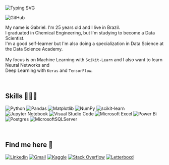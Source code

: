 ![Typing SVG](https://readme-typing-svg.herokuapp.com?color=A664FF&size=35&center=true&vCenter=true&width=1000&lines=Olá!+Hello!+Hola!;I'm+a+Data+Analyst/Scientist)

![GitHub](https://img.shields.io/github/followers/gabrielfacheti.svg?style=social&label=Follow&maxAge=2592000)

<div>
<p align="left"> My name is Gabriel. I'm 25 years old and I live in Brazil.<br>
	I graduated in Chemical Engineering, but I'm studying to become a Data Scientist.<br>
	I'm a good self-learner but I'm also doing a specialization in Data Science at the Data Science Academy.<br><br>
	My focus is on Machine Learning with <code>Scikit-Learn</code> and I also want to learn Neural Networks and<br>
	Deep Learning with <code>Keras</code> and <code>TensorFlow</code>.
	</p>
</div>

<br>

<h2 align="left">Skills 🧑🏻‍💻</h2>

![Python](https://img.shields.io/badge/python-3670A0?style=flat&logo=python&logoColor=ffdd54)
![Pandas](https://img.shields.io/badge/pandas-%23150458.svg?style=flat&logo=pandas&logoColor=white)
![Matplotlib](https://img.shields.io/badge/matplotlib-11557c?style=flat&logo=matplotlib.pyplot&logoColor=black)
![NumPy](https://img.shields.io/badge/numpy-%23013243.svg?style=flat&logo=numpy&logoColor=white)
![scikit-learn](https://img.shields.io/badge/scikit--learn-%23F7931E.svg?style=flat&logo=scikit-learn&logoColor=white)
![Jupyter Notebook](https://img.shields.io/badge/Jupyter_Notebook-white?style=flat&logo=jupyter&logoColor=orange)
![Visual Studio Code](https://img.shields.io/badge/Visual%20Studio%20Code-0078d7.svg?style=flat&logo=visual-studio-code&logoColor=white)
![Microsoft Excel](https://img.shields.io/badge/Microsoft_Excel-217346?style=flat&logo=microsoft-excel&logoColor=white)
![Power Bi](https://img.shields.io/badge/Power_BI-black?style=flat&logo=powerbi&logoColor=F2C811)
![Postgres](https://img.shields.io/badge/PostgreSQL-navy?style=flat&logo=postgresql&logoColor=white)
![MicrosoftSQLServer](https://img.shields.io/badge/Microsoft%20SQL%20Server-CC2927?style=flat&logo=microsoft%20sql%20server&logoColor=white)

<br>

<h2 align="left">Find me here 📧</h2>
	
[![Linkedin](https://img.shields.io/badge/LinkedIn-0077B5?style=flat&logo=linkedin&logoColor=white)](https://www.linkedin.com/in/gabrielfacheti/)
[![Gmail](https://img.shields.io/badge/Gmail-D14836?style=flat&logo=gmail&logoColor=white)](mailto:fachetigabriel@gmail.com)
[![Kaggle](https://img.shields.io/badge/Kaggle-white?style=flat&logo=kaggle&logoColor=37bae8)](https://www.kaggle.com/gabrielfacheti)
[![Stack Overflow](https://img.shields.io/badge/Stack_Overflow-FE7A16?style=flat&logo=stack-overflow&logoColor=white)](https://stackoverflow.com/users/20008071/gabriel-facheti)
[![Letterboxd](https://img.shields.io/badge/Letterboxd-202830?style=flat&logo=letterboxd&logoColor=ff8000)](https://letterboxd.com/gfac/)
